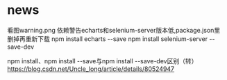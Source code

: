 # news
看图warning.png
依赖警告echarts和selenium-server版本低,package.json里删掉再重新下载
npm install echarts --save
npm install selenium-server --save-dev




npm install、npm install --save与npm install --save-dev区别（转）
https://blog.csdn.net/Uncle_long/article/details/80524947

